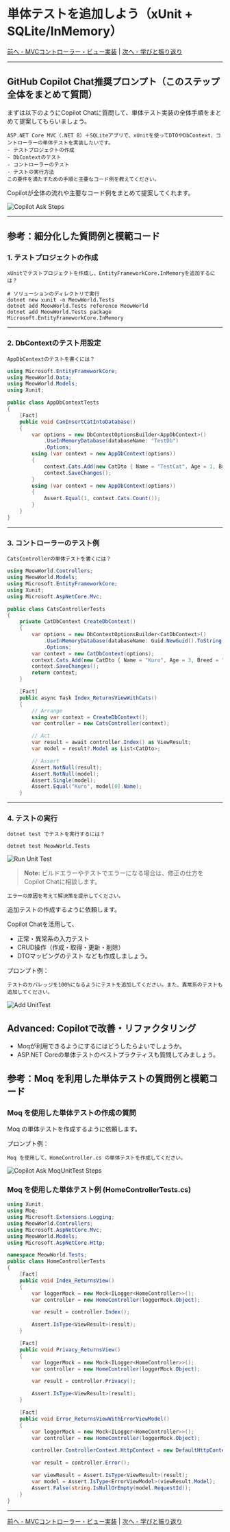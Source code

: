 <!-- filepath: docs_dotnet/6_UnitTestingBackend/README_JA.md -->
# 単体テストを追加しよう（xUnit + SQLite/InMemory）

[前へ - MVCコントローラー・ビュー実装](../5_ImplementMVC/README_JA.md) | [次へ - 学びと振り返り](../7_LessonsLearned/README_JA.md)

---

## GitHub Copilot Chat推奨プロンプト（このステップ全体をまとめて質問）

まずは以下のようにCopilot Chatに質問して、単体テスト実装の全体手順をまとめて提案してもらいましょう。

```
ASP.NET Core MVC（.NET 8）＋SQLiteアプリで、xUnitを使ってDTOやDbContext、コントローラーの単体テストを実装したいです。
- テストプロジェクトの作成
- DbContextのテスト
- コントローラーのテスト
- テストの実行方法
この要件を満たすための手順と主要なコード例を教えてください。
```

Copilotが全体の流れや主要なコード例をまとめて提案してくれます。

![Copilot Ask Steps](./images/0_CopilotAskSteps.png)

---

## 参考：細分化した質問例と模範コード

### 1. テストプロジェクトの作成

```
xUnitでテストプロジェクトを作成し、EntityFrameworkCore.InMemoryを追加するには？
```

```pwsh
# ソリューションのディレクトリで実行
dotnet new xunit -n MeowWorld.Tests
dotnet add MeowWorld.Tests reference MeowWorld
dotnet add MeowWorld.Tests package Microsoft.EntityFrameworkCore.InMemory
```

---

### 2. DbContextのテスト用設定

```
AppDbContextのテストを書くには？
```

```csharp
using Microsoft.EntityFrameworkCore;
using MeowWorld.Data;
using MeowWorld.Models;
using Xunit;

public class AppDbContextTests
{
    [Fact]
    public void CanInsertCatIntoDatabase()
    {
        var options = new DbContextOptionsBuilder<AppDbContext>()
            .UseInMemoryDatabase(databaseName: "TestDb")
            .Options;
        using (var context = new AppDbContext(options))
        {
            context.Cats.Add(new CatDto { Name = "TestCat", Age = 1, Breed = "TestBreed" });
            context.SaveChanges();
        }
        using (var context = new AppDbContext(options))
        {
            Assert.Equal(1, context.Cats.Count());
        }
    }
}
```

---

### 3. コントローラーのテスト例

```
CatsControllerの単体テストを書くには？
```

```csharp
using MeowWorld.Controllers;
using MeowWorld.Models;
using Microsoft.EntityFrameworkCore;
using Xunit;
using Microsoft.AspNetCore.Mvc;

public class CatsControllerTests
{
    private CatDbContext CreateDbContext()
    {
        var options = new DbContextOptionsBuilder<CatDbContext>()
            .UseInMemoryDatabase(databaseName: Guid.NewGuid().ToString())
            .Options;
        var context = new CatDbContext(options);
        context.Cats.Add(new CatDto { Name = "Kuro", Age = 3, Breed = "KuroNeko" });
        context.SaveChanges();
        return context;
    }

    [Fact]
    public async Task Index_ReturnsViewWithCats()
    {
        // Arrange
        using var context = CreateDbContext();
        var controller = new CatsController(context);

        // Act
        var result = await controller.Index() as ViewResult;
        var model = result?.Model as List<CatDto>;

        // Assert
        Assert.NotNull(result);
        Assert.NotNull(model);
        Assert.Single(model);
        Assert.Equal("Kuro", model[0].Name);
    }
```

---

### 4. テストの実行

```
dotnet test でテストを実行するには？
```

```pwsh
dotnet test MeowWorld.Tests
```

![Run Unit Test](./images/1_RunUnitTest.png)

> **Note:** ビルドエラーやテストでエラーになる場合は、修正の仕方をCopilot Chatに相談します。

```
エラーの原因を考えて解決策を提示してください。
```

追加テストの作成するように依頼します。

Copilot Chatを活用して、
- 正常・異常系の入力テスト
- CRUD操作（作成・取得・更新・削除）
- DTOマッピングのテスト
なども作成しましょう。

プロンプト例：

```
テストのカバレッジを100%になるようにテストを追加してください。また、異常系のテストも追加してください。
```

![Add UnitTest](./images/2_AddUnitTest.png)

## Advanced: Copilotで改善・リファクタリング

- Moqが利用できるようにするにはどうしたらよいでしょうか。
- ASP.NET Coreの単体テストのベストプラクティスも質問してみましょう。

## 参考：Moq を利用した単体テストの質問例と模範コード
### Moq を使用した単体テストの作成の質問
Moq の単体テストを作成するように依頼します。

プロンプト例：

```
Moq を使用して、HomeController.cs の単体テストを作成してください。 
```

![Copilot Ask MoqUnitTest Steps](./images/3_CopilotAskMoqSteps.png)

### Moq を使用した単体テスト例 (HomeControllerTests.cs)
```csharp
using Xunit;
using Moq;
using Microsoft.Extensions.Logging;
using MeowWorld.Controllers;
using Microsoft.AspNetCore.Mvc;
using MeowWorld.Models;
using Microsoft.AspNetCore.Http;

namespace MeowWorld.Tests;
public class HomeControllerTests
{
    [Fact]
    public void Index_ReturnsView()
    {
        var loggerMock = new Mock<ILogger<HomeController>>();
        var controller = new HomeController(loggerMock.Object);

        var result = controller.Index();

        Assert.IsType<ViewResult>(result);
    }

    [Fact]
    public void Privacy_ReturnsView()
    {
        var loggerMock = new Mock<ILogger<HomeController>>();
        var controller = new HomeController(loggerMock.Object);

        var result = controller.Privacy();

        Assert.IsType<ViewResult>(result);
    }

    [Fact]
    public void Error_ReturnsViewWithErrorViewModel()
    {
        var loggerMock = new Mock<ILogger<HomeController>>();
        var controller = new HomeController(loggerMock.Object);

        controller.ControllerContext.HttpContext = new DefaultHttpContext(); 

        var result = controller.Error();

        var viewResult = Assert.IsType<ViewResult>(result);
        var model = Assert.IsType<ErrorViewModel>(viewResult.Model);
        Assert.False(string.IsNullOrEmpty(model.RequestId));
    }
}
```

---

[前へ - MVCコントローラー・ビュー実装](../5_ImplementMVC/README_JA.md) | [次へ - 学びと振り返り](../7_LessonsLearned/README_JA.md)
